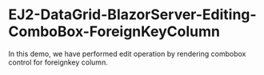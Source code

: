 # EJ2-DataGrid-BlazorServer-Editing-ComboBox-ForeignKeyColumn
In this demo, we have performed edit operation by rendering combobox control for foreignkey column.
